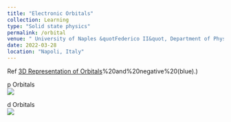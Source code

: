 ```yaml
---
title: "Electronic Orbitals"
collection: Learning
type: "Solid state physics"
permalink: /orbital
venue: " University of Naples &quotFederico II&quot, Department of Physics"
date: 2022-03-28
location: "Napoli, Italy"
---
```


Ref [3D Representation of Orbitals](https://chem.libretexts.org/Bookshelves/General_Chemistry/Map%3A_Chemistry_-_The_Central_Science_(Brown_et_al.)/06._Electronic_Structure_of_Atoms/6.6%3A_3D_Representation_of_Orbitals#:~:text=The%20nodal%20plane%20of%20zero,)%20and%20negative%20(blue).)

p Orbitals <br/><img src='https://chem.libretexts.org/@api/deki/files/41591/0c20bd61007a2b2733732eb1b1b27033.jpg?revision=1&size=bestfit&width=826&height=260'>

d Orbitals <br/><img src='https://chem.libretexts.org/@api/deki/files/41592/e74241a7f09f0952511cff1994da750c.jpg?revision=1&size=bestfit&width=749&height=522'>
